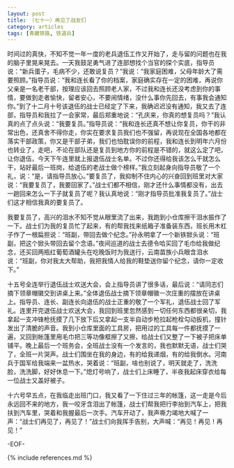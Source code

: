 ```yaml
---
layout: post
title: （七十一）再见了战友们
category: articles
tags: [青藏铁路, 铁道兵]
---
```


时间过的真快，不知不觉一年一度的老兵退伍工作又开始了，走与留的问题也在我的脑子里晃来晃去。一天我鼓足勇气进了连部想找个当官的探个实底，指导员说：“新兵蛋子，毛病不少，还敢说复员？”我说：“我家庭困难，父母年龄大了需要照顾。”指导员说：“我和连长看了你的档案，家庭确实存在一定的困难，再说你父亲是一名老干部，按理应该回去照顾老人家，不过我和连长还没考虑到你的事情，要做到走者愉快，留者安心，不要闹情绪，没什么事你先回去，有事我会通知你。”到了十二月十号该退伍的战士已经定了下来，我确迟迟没有通知，我又去了连部，指导员和我拉了一会家常，最后郑重地说：“孔庆来，你真的想复员吗？”我认真的点了点头说：“我要复员。”指导员说：“我和连长还真不想让你复员，你干的非常出色，还真舍不得你走，你实在要求复员我们也不强留，再说现在全国各地都在落实干部政策，你又是干部子弟，我们也怕耽误你的前程，我和连长到明年六月份也转业了，走吧，不论在部队还是复员到地方你的前程是不错的，就这么定了吧，让你退伍，今天下午连里就上报退伍战士名单。不过你还得给我该怎么干就怎么干，站好最后一班岗，给退伍的老战士做个榜样。”我立刻起身向指导员敬了一个礼，说：“是，请指导员放心。”要复员了，我抑制不住内心的兴奋回到班里对大家说：“我要复员了，我要回家了。”战士们都不相信，刚才还什么事情都没有，出去一趟回来怎么一下子就复员了呢？我认真地说：“刚才指导员批准我复员了。”战士们这才相信我真的要复员了。

我要复员了，高兴的泪水不知不觉从眼里流了出来，我跑到小仓库擦干泪水振作了一下。战士们为我的复员忙了起来，有的帮我找来纸箱子准备装东西，班长用木杠子作了一根扁担说：“班副，带回去做个纪念。”孙永明拿了一个新铁锨头说：“班副，把这个锨头带回去留个念语。”夜间巡道的战士去德令哈买回了毛巾给我做纪念，还买回两瓶红葡萄酒罐头在吃晚饭时为我送行，云南苗族小兵眼含泪水说：“班副，你对我太大帮助，我把我情人给我的鞋垫送你留个纪念，请你一定收下。”

十五号全连举行退伍战士欢送大会，会上指导员讲了很多话，最后说：“请同志们摘下领章帽徽交到讲桌上来。”全体退伍战士摘下领章帽徽一次庄重的摆放在讲桌上。指导员、连长、副连长向退伍的战士正重的敬了一个军礼，退伍战士回了军礼。连里开完退伍战士欢送大会，我回到班里忽然感到一切任何东西都很亲切，我拿起一支冲锋枪抚摸了几下放下后又拿起一支半自动步枪拉起枪栓勾动扳机，撞针发出了清脆的声音。我到小仓库里面的工具房，把用过的工具每一件都抚摸了一遍，又回到帐篷里用毛巾把三等功像框擦了又擦，给战士们又整了一下被子把床单铺平。晚上最后一个班务会，全班战士没有一个发言的，我也默默无语，战士们哭了，全班一片哭声。战士们围坐在我的身边，有的给我递烟，有的给我倒水。河南兵于国军给我端来一盆热水，哭着说：“班副，啥也别说了，明天就走了，洗洗脸，洗洗脚，好好休息一下。”熄灯号响了，战士们上床睡了，半夜我起床穿衣给每一位战士又盖好被子。

十六号早五点，在我临走出班门口，我又看了一下住过三年的帐篷，这一走是今后永远回不来的地方，我一咬牙含泪出了帐篷，战士们帮我把行李抬到汽车上，把我扶到汽车里，哭着和我握最后一次手。汽车开动了，我声嘶力竭地大喊了一声：“战士们再见了，再见了！”战士们向我挥手告别，大声喊：“再见！再见！再见！”

-EOF-

{% include references.md %}
